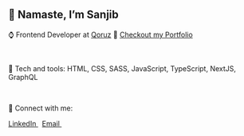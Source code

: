<div align="left">
  
<h2>🙏 Namaste, I’m Sanjib</h2>
  
⌚ Frontend Developer at [Qoruz](https://qoruz.com/)
🦄 [Checkout my Portfolio](https://sanjibkumardey.vercel.app/)

<br/>

🧰 Tech and tools:
HTML, CSS, SASS, JavaScript, TypeScript, NextJS, GraphQL 

<br/>

🧲 Connect with me: 

<a href="https://www.linkedin.com/in/sanjib-kumar-dey-359984130/">
  LinkedIn
</a> &nbsp;
<a className="mail" href="mailto:sanjibdey.dey4@gmail.com">
  Email
</a> &nbsp;
  
</div>

